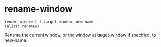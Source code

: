 # rename-window

    rename-window [-t target-window] new-name
    (alias: renamew)

Rename the current window, or the window at target-window if specified, to new-name.
